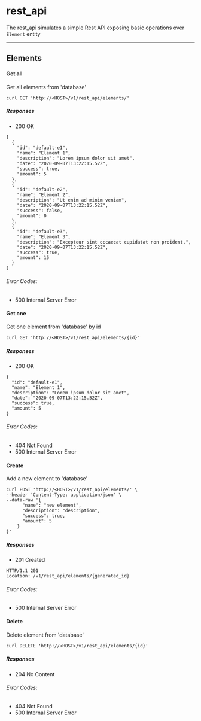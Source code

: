 # rest_api

The rest_api simulates a simple Rest API exposing basic operations over `Element` entity
________________________________________________________________________________

## Elements

#### Get all

Get all elements from 'database'
```
curl GET 'http://<HOST>/v1/rest_api/elements/'
```
##### Responses

* 200 OK

```
[
  {
    "id": "default-e1",
    "name": "Element 1",
    "description": "Lorem ipsum dolor sit amet",
    "date": "2020-09-07T13:22:15.52Z",
    "success": true,
    "amount": 5
  },
  {
    "id": "default-e2",
    "name": "Element 2",
    "description": "Ut enim ad minim veniam",
    "date": "2020-09-07T13:22:15.52Z",
    "success": false,
    "amount": 0
  },
  {
    "id": "default-e3",
    "name": "Element 3",
    "description": "Excepteur sint occaecat cupidatat non proident,",
    "date": "2020-09-07T13:22:15.52Z",
    "success": true,
    "amount": 15
  }
]
```

###### Error Codes:

* 500 Internal Server Error

#### Get one

Get one element from 'database' by id
```
curl GET 'http://<HOST>/v1/rest_api/elements/{id}'
```

##### Responses

* 200 OK

```
{
  "id": "default-e1",
  "name": "Element 1",
  "description": "Lorem ipsum dolor sit amet",
  "date": "2020-09-07T13:22:15.52Z",
  "success": true,
  "amount": 5
}
```

###### Error Codes:

* 404 Not Found
* 500 Internal Server Error

#### Create

Add a new element to 'database'
```
curl POST 'http://<HOST>/v1/rest_api/elements/' \
--header 'Content-Type: application/json' \
--data-raw '{
      "name": "new element",
      "description": "description",
      "success": true,
      "amount": 5
    }
}'
```

##### Responses

* 201 Created

```
HTTP/1.1 201
Location: /v1/rest_api/elements/{generated_id}
```

###### Error Codes:

* 500 Internal Server Error

#### Delete

Delete element from 'database'
```
curl DELETE 'http://<HOST>/v1/rest_api/elements/{id}'
```

##### Responses

* 204 No Content

###### Error Codes:

* 404 Not Found
* 500 Internal Server Error
